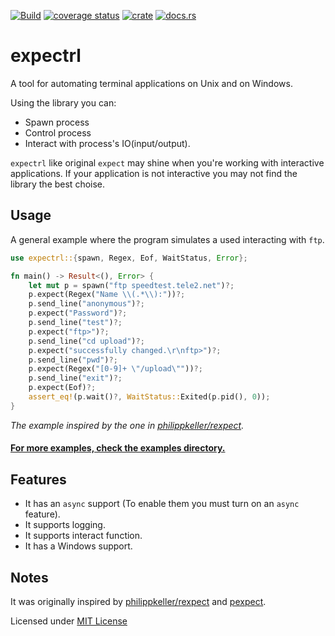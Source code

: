 [![Build](https://github.com/zhiburt/expectrl/actions/workflows/ci.yml/badge.svg)](https://github.com/zhiburt/expectrl/actions/workflows/ci.yml)
[![coverage status](https://coveralls.io/repos/github/zhiburt/expectrl/badge.svg?branch=main)](https://coveralls.io/github/zhiburt/expectrl?branch=main)
[![crate](https://img.shields.io/crates/v/expectrl)](https://crates.io/crates/expectrl)
[![docs.rs](https://img.shields.io/docsrs/expectrl?color=blue)](https://docs.rs/expectrl/*/expectrl/)

# expectrl

A tool for automating terminal applications on Unix and on Windows.

Using the library you can:

- Spawn process
- Control process
- Interact with process's IO(input/output).

`expectrl` like original `expect` may shine when you're working with interactive applications.
If your application is not interactive you may not find the library the best choise.

## Usage

A general example where the program simulates a used interacting with `ftp`.

```rust
use expectrl::{spawn, Regex, Eof, WaitStatus, Error};

fn main() -> Result<(), Error> {
    let mut p = spawn("ftp speedtest.tele2.net")?;
    p.expect(Regex("Name \\(.*\\):"))?;
    p.send_line("anonymous")?;
    p.expect("Password")?;
    p.send_line("test")?;
    p.expect("ftp>")?;
    p.send_line("cd upload")?;
    p.expect("successfully changed.\r\nftp>")?;
    p.send_line("pwd")?;
    p.expect(Regex("[0-9]+ \"/upload\""))?;
    p.send_line("exit")?;
    p.expect(Eof)?;
    assert_eq!(p.wait()?, WaitStatus::Exited(p.pid(), 0));
}
```

*The example inspired by the one in [philippkeller/rexpect].*

#### [For more examples, check the examples directory.](https://github.com/zhiburt/expectrl/tree/main/examples)

## Features

- It has an `async` support (To enable them you must turn on an `async` feature).
- It supports logging.
- It supports interact function.
- It has a Windows support.

## Notes

It was originally inspired by [philippkeller/rexpect] and [pexpect].

Licensed under [MIT License](LICENSE)

[philippkeller/rexpect]: https://github.com/philippkeller/rexpect
[pexpect]: https://pexpect.readthedocs.io/en/stable/overview.html
